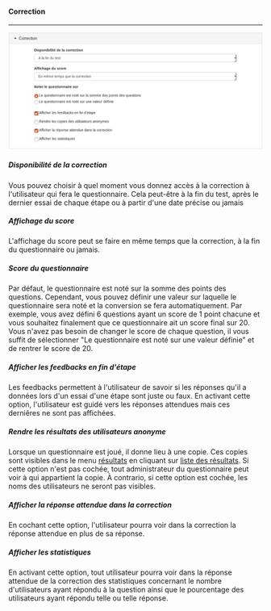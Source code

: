 #### Correction

---

![](images/quiz-fig5.png)


##### Disponibilité de la correction

Vous pouvez choisir à quel moment vous donnez accès à la correction à l'utilisateur qui fera le questionnaire. Cela peut-être à la fin du test, après le dernier essai de chaque étape ou à partir d'une date précise ou jamais

##### Affichage du score

L'affichage du score peut se faire en même temps que la correction, à la fin du questionnaire ou jamais.

##### Score du questionnaire

Par défaut, le questionnaire est noté sur la somme des points des questions. Cependant, vous pouvez définir une valeur sur laquelle le questionnaire sera noté et la conversion se fera automatiquement.
Par exemple, vous avez défini 6 questions ayant un score de 1 point chacune et vous souhaitez finalement que ce questionnaire ait un score final sur 20. Vous n'avez pas besoin de changer le score de chaque question, il vous suffit de sélectionner "Le questionnaire est noté sur une valeur définie" et de rentrer le score de 20.

##### Afficher les feedbacks en fin d'étape

Les feedbacks permettent à l'utilisateur de savoir si les réponses qu'il a données lors d'un essai d'une étape sont juste ou faux. En activant cette option, l'utilisateur est guidé vers les réponses attendues mais ces derniêres ne sont pas affichées.

##### Rendre les résultats des utilisateurs anonyme

Lorsque un questionnaire est joué, il donne lieu à une copie. Ces copies sont visibles dans le menu [résultats](quiz_results.md) en cliquant sur [liste des résultats](quiz_results_list.md). Si cette option n'est pas cochée, tout administrateur du questionnaire peut voir à qui appartient la copie. À contrario, si cette option est cochée, les noms des utilisateurs ne seront pas visibles.

##### Afficher la réponse attendue dans la correction

En cochant cette option, l'utilisateur pourra voir dans la correction la réponse attendue en plus de sa réponse.

##### Afficher les statistiques

En activant cette option, tout utilisateur pourra voir dans la réponse attendue de la correction des statistiques concernant le nombre d'utilisateurs ayant répondu à la question ainsi que le pourcentage des utilisateurs ayant répondu telle ou telle réponse.

